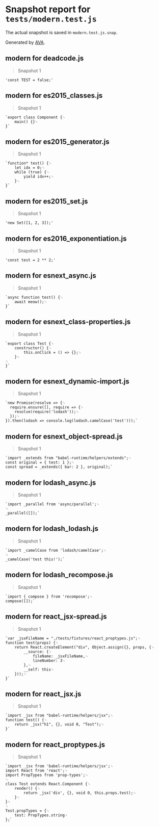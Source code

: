 # Snapshot report for `tests/modern.test.js`

The actual snapshot is saved in `modern.test.js.snap`.

Generated by [AVA](https://ava.li).

## modern for deadcode.js

> Snapshot 1

    'const TEST = false;'

## modern for es2015_classes.js

> Snapshot 1

    `export class Component {␊
        main() {}␊
    }`

## modern for es2015_generator.js

> Snapshot 1

    `function* test() {␊
        let idx = 0;␊
        while (true) {␊
            yield idx++;␊
        }␊
    }`

## modern for es2015_set.js

> Snapshot 1

    'new Set([1, 2, 3]);'

## modern for es2016_exponentiation.js

> Snapshot 1

    'const test = 2 ** 2;'

## modern for esnext_async.js

> Snapshot 1

    `async function test() {␊
        await meow();␊
    }`

## modern for esnext_class-properties.js

> Snapshot 1

    `export class Test {␊
        constructor() {␊
            this.onClick = () => {};␊
        }␊
    ␊
    }`

## modern for esnext_dynamic-import.js

> Snapshot 1

    `new Promise(resolve => {␊
      require.ensure([], require => {␊
        resolve(require('lodash'));␊
      });␊
    }).then(lodash => console.log(lodash.camelCase('test')));`

## modern for esnext_object-spread.js

> Snapshot 1

    `import _extends from "babel-runtime/helpers/extends";␊
    const original = { test: 1 };␊
    const spread = _extends({ bar: 2 }, original);`

## modern for lodash_async.js

> Snapshot 1

    `import _parallel from 'async/parallel';␊
    ␊
    _parallel([]);`

## modern for lodash_lodash.js

> Snapshot 1

    `import _camelCase from 'lodash/camelCase';␊
    ␊
    _camelCase('test this!');`

## modern for lodash_recompose.js

> Snapshot 1

    `import { compose } from 'recompose';␊
    compose([]);`

## modern for react_jsx-spread.js

> Snapshot 1

    `var _jsxFileName = "./tests/fixtures/react_proptypes.js";␊
    function test(props) {␊
        return React.createElement("div", Object.assign({}, props, {␊
            __source: {␊
                fileName: _jsxFileName,␊
                lineNumber: 3␊
            },␊
            __self: this␊
        }));␊
    }`

## modern for react_jsx.js

> Snapshot 1

    `import _jsx from "babel-runtime/helpers/jsx";␊
    function test() {␊
        return _jsx("h1", {}, void 0, "Test");␊
    }`

## modern for react_proptypes.js

> Snapshot 1

    `import _jsx from 'babel-runtime/helpers/jsx';␊
    import React from 'react';␊
    import PropTypes from 'prop-types';␊
    ␊
    class Test extends React.Component {␊
        render() {␊
            return _jsx('div', {}, void 0, this.props.test);␊
        }␊
    }␊
    ␊
    Test.propTypes = {␊
        test: PropTypes.string␊
    };`
